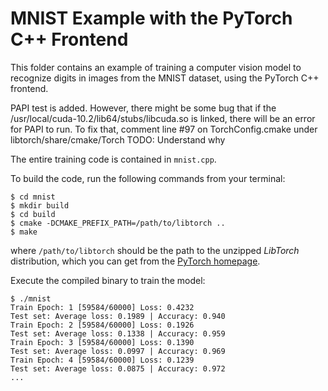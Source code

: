 # MNIST Example with the PyTorch C++ Frontend

This folder contains an example of training a computer vision model to recognize
digits in images from the MNIST dataset, using the PyTorch C++ frontend.

PAPI test is added. However, there might be some bug that if the /usr/local/cuda-10.2/lib64/stubs/libcuda.so is linked, there will be an error for PAPI to run. 
To fix that, comment line #97 on TorchConfig.cmake under libtorch/share/cmake/Torch
TODO: Understand why


The entire training code is contained in `mnist.cpp`.

To build the code, run the following commands from your terminal:

```shell
$ cd mnist
$ mkdir build
$ cd build
$ cmake -DCMAKE_PREFIX_PATH=/path/to/libtorch ..
$ make
```

where `/path/to/libtorch` should be the path to the unzipped *LibTorch*
distribution, which you can get from the [PyTorch
homepage](https://pytorch.org/get-started/locally/).

Execute the compiled binary to train the model:

```shell
$ ./mnist
Train Epoch: 1 [59584/60000] Loss: 0.4232
Test set: Average loss: 0.1989 | Accuracy: 0.940
Train Epoch: 2 [59584/60000] Loss: 0.1926
Test set: Average loss: 0.1338 | Accuracy: 0.959
Train Epoch: 3 [59584/60000] Loss: 0.1390
Test set: Average loss: 0.0997 | Accuracy: 0.969
Train Epoch: 4 [59584/60000] Loss: 0.1239
Test set: Average loss: 0.0875 | Accuracy: 0.972
...
```
